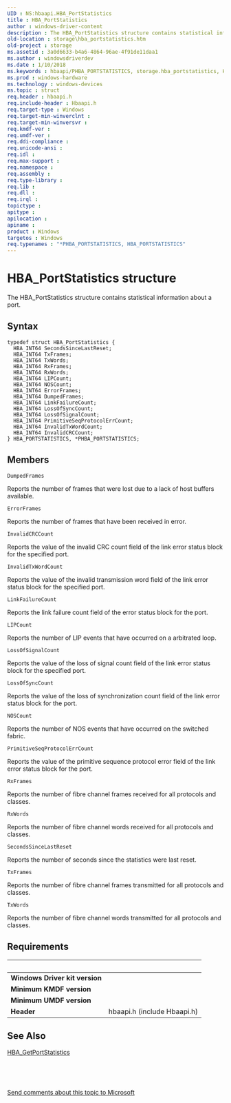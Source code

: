 ```yaml
---
UID : NS:hbaapi.HBA_PortStatistics
title : HBA_PortStatistics
author : windows-driver-content
description : The HBA_PortStatistics structure contains statistical information about a port.
old-location : storage\hba_portstatistics.htm
old-project : storage
ms.assetid : 3a0d6633-b4a6-4864-96ae-4f91de11daa1
ms.author : windowsdriverdev
ms.date : 1/10/2018
ms.keywords : hbaapi/PHBA_PORTSTATISTICS, storage.hba_portstatistics, HBA_PORTSTATISTICS, HBA_PortStatistics, hbaapi/HBA_PortStatistics, PHBA_PORTSTATISTICS structure pointer [Storage Devices], HBA_PortStatistics structure [Storage Devices], HBA_PORTSTATISTICS structure [Storage Devices], *PSMHBA_FCPHYSTATISTICS, SMHBA_FCPHYSTATISTICS, structs-Fibre_4c6c7237-af5e-415a-a7db-db594b1a5968.xml, PHBA_PORTSTATISTICS, *PHBA_PORTSTATISTICS
ms.prod : windows-hardware
ms.technology : windows-devices
ms.topic : struct
req.header : hbaapi.h
req.include-header : Hbaapi.h
req.target-type : Windows
req.target-min-winverclnt : 
req.target-min-winversvr : 
req.kmdf-ver : 
req.umdf-ver : 
req.ddi-compliance : 
req.unicode-ansi : 
req.idl : 
req.max-support : 
req.namespace : 
req.assembly : 
req.type-library : 
req.lib : 
req.dll : 
req.irql : 
topictype : 
apitype : 
apilocation : 
apiname : 
product : Windows
targetos : Windows
req.typenames : "*PHBA_PORTSTATISTICS, HBA_PORTSTATISTICS"
---
```


# HBA_PortStatistics structure
The HBA_PortStatistics structure contains statistical information about a port.

## Syntax
````
typedef struct HBA_PortStatistics {
  HBA_INT64 SecondsSinceLastReset;
  HBA_INT64 TxFrames;
  HBA_INT64 TxWords;
  HBA_INT64 RxFrames;
  HBA_INT64 RxWords;
  HBA_INT64 LIPCount;
  HBA_INT64 NOSCount;
  HBA_INT64 ErrorFrames;
  HBA_INT64 DumpedFrames;
  HBA_INT64 LinkFailureCount;
  HBA_INT64 LossOfSyncCount;
  HBA_INT64 LossOfSignalCount;
  HBA_INT64 PrimitiveSeqProtocolErrCount;
  HBA_INT64 InvalidTxWordCount;
  HBA_INT64 InvalidCRCCount;
} HBA_PORTSTATISTICS, *PHBA_PORTSTATISTICS;
````

## Members


`DumpedFrames`

Reports the number of frames that were lost due to a lack of host buffers available.

`ErrorFrames`

Reports the number of frames that have been received in error.

`InvalidCRCCount`

Reports the value of the invalid CRC count field of the link error status block for the specified port.

`InvalidTxWordCount`

Reports the value of the invalid transmission word field of the link error status block for the specified port.

`LinkFailureCount`

Reports the link failure count field of the error status block for the port.

`LIPCount`

Reports the number of LIP events that have occurred on a arbitrated loop.

`LossOfSignalCount`

Reports the value of the loss of signal count field of the link error status block for the specified port.

`LossOfSyncCount`

Reports the value of the loss of synchronization count field of the link error status block for the port.

`NOSCount`

Reports the number of NOS events that have occurred on the switched fabric.

`PrimitiveSeqProtocolErrCount`

Reports the value of the primitive sequence protocol error field of the link error status block for the port.

`RxFrames`

Reports the number of fibre channel frames received for all protocols and classes.

`RxWords`

Reports the number of fibre channel words received for all protocols and classes.

`SecondsSinceLastReset`

Reports the number of seconds since the statistics were last reset.

`TxFrames`

Reports the number of fibre channel frames transmitted for all protocols and classes.

`TxWords`

Reports the number of fibre channel words transmitted for all protocols and classes.


## Requirements
| &nbsp; | &nbsp; |
| ---- |:---- |
| **Windows Driver kit version** |  |
| **Minimum KMDF version** |  |
| **Minimum UMDF version** |  |
| **Header** | hbaapi.h (include Hbaapi.h) |

## See Also

<a href="..\hbaapi\nf-hbaapi-hba_getportstatistics.md">HBA_GetPortStatistics</a>

 

 

<a href="mailto:wsddocfb@microsoft.com?subject=Documentation%20feedback [storage\storage]:%20HBA_PortStatistics structure%20 RELEASE:%20(1/10/2018)&amp;body=%0A%0APRIVACY STATEMENT%0A%0AWe use your feedback to improve the documentation. We don't use your email address for any other purpose, and we'll remove your email address from our system after the issue that you're reporting is fixed. While we're working to fix this issue, we might send you an email message to ask for more info. Later, we might also send you an email message to let you know that we've addressed your feedback.%0A%0AFor more info about Microsoft's privacy policy, see http://privacy.microsoft.com/en-us/default.aspx." title="Send comments about this topic to Microsoft">Send comments about this topic to Microsoft</a>